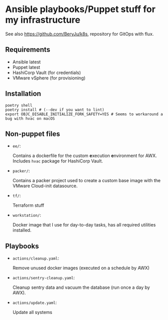 # Ansible playbooks/Puppet stuff for my infrastructure

See also https://github.com/BeryJu/k8s, repository for GitOps with flux.

## Requirements

- Ansible latest
- Puppet latest
- HashiCorp Vault (for credentials)
- VMware vSphere (for provisioning)

## Installation

```shell
poetry shell
poetry install # (--dev if you want to lint)
export OBJC_DISABLE_INITIALIZE_FORK_SAFETY=YES # Seems to workaround a bug with hvac on macOS
```

## Non-puppet files

- `ee/`:

    Contains a dockerfile for the custom **e**xecution **e**nvironment for AWX. Includes `hvac` package for HashiCorp Vault.

- `packer/`:

    Contains a packer project used to create a custom base image with the VMware Cloud-init datasource.

- `tf/`:

    Terraform stuff

- `workstation/`:

    Docker image that I use for day-to-day tasks, has all required utilities installed.

## Playbooks

- `actions/cleanup.yaml`:

    Remove unused docker images (executed on a schedule by AWX)

- `actions/sentry-cleanup.yaml`:

    Cleanup sentry data and vacuum the database (run once a day by AWX).

- `actions/update.yaml`:

    Update all systems
